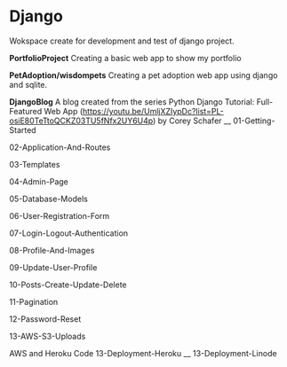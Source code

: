 # Django
Wokspace create for development and test of django project.

**PortfolioProject**
Creating a basic web app to show my portfolio

**PetAdoption/wisdompets**
Creating a pet adoption web app using django and sqlite.

**DjangoBlog**
A blog created from the series Python Django Tutorial: Full-Featured Web App (https://youtu.be/UmljXZIypDc?list=PL-osiE80TeTtoQCKZ03TU5fNfx2UY6U4p) by Corey Schafer
__
01-Getting-Started

02-Application-And-Routes

03-Templates

04-Admin-Page

05-Database-Models

06-User-Registration-Form

07-Login-Logout-Authentication

08-Profile-And-Images

09-Update-User-Profile

10-Posts-Create-Update-Delete

11-Pagination

12-Password-Reset

13-AWS-S3-Uploads

AWS and Heroku Code
13-Deployment-Heroku
__
13-Deployment-Linode
